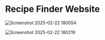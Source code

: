 # Recipe Finder Website

![Screenshot 2025-02-22 180054](https://github.com/user-attachments/assets/a250e55d-4c75-4d51-b265-370c45db920c)


![Screenshot 2025-02-22 180219](https://github.com/user-attachments/assets/317e1968-0b68-4f1d-b827-2da64064c5b2)
